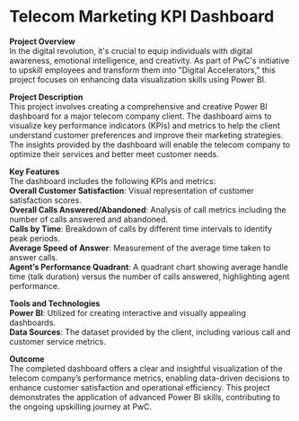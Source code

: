 # Telecom Marketing KPI Dashboard

**Project Overview**<br>
In the digital revolution, it's crucial to equip individuals with digital awareness, emotional intelligence, and creativity. As part of PwC's initiative to upskill employees and transform them into "Digital Accelerators," this project focuses on enhancing data visualization skills using Power BI.

**Project Description**<br>
This project involves creating a comprehensive and creative Power BI dashboard for a major telecom company client. The dashboard aims to visualize key performance indicators (KPIs) and metrics to help the client understand customer preferences and improve their marketing strategies. The insights provided by the dashboard will enable the telecom company to optimize their services and better meet customer needs.

**Key Features**<br>
The dashboard includes the following KPIs and metrics:<br>
**Overall Customer Satisfaction**: Visual representation of customer satisfaction scores.<br>
**Overall Calls Answered/Abandoned**: Analysis of call metrics including the number of calls answered and abandoned.<br>
**Calls by Time**: Breakdown of calls by different time intervals to identify peak periods.<br>
**Average Speed of Answer**: Measurement of the average time taken to answer calls.<br>
**Agent’s Performance Quadrant**: A quadrant chart showing average handle time (talk duration) versus the number of calls answered, highlighting agent performance.<br>

**Tools and Technologies**<br>
**Power BI**: Utilized for creating interactive and visually appealing dashboards.<br>
**Data Sources**: The dataset provided by the client, including various call and customer service metrics.<br>

**Outcome**<br>
The completed dashboard offers a clear and insightful visualization of the telecom company’s performance metrics, enabling data-driven decisions to enhance customer satisfaction and operational efficiency. This project demonstrates the application of advanced Power BI skills, contributing to the ongoing upskilling journey at PwC.
